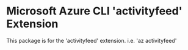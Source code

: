 Microsoft Azure CLI 'activityfeed' Extension
==========================================

This package is for the 'activityfeed' extension.
i.e. 'az activityfeed'
